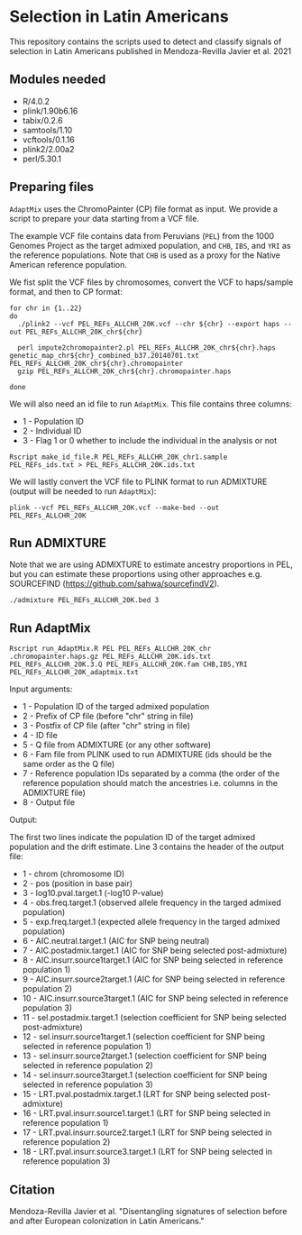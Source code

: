 # Selection in Latin Americans
This repository contains the scripts used to detect and classify signals of selection in Latin Americans published in Mendoza-Revilla Javier et al. 2021

## Modules needed
* R/4.0.2
* plink/1.90b6.16
* tabix/0.2.6
* samtools/1.10
* vcftools/0.1.16
* plink2/2.00a2
* perl/5.30.1

## Preparing files
`AdaptMix` uses the ChromoPainter (CP) file format as input. We provide a script to prepare your data starting from a VCF file. 

The example VCF file contains data from Peruvians (`PEL`) from the 1000 Genomes Project as the target admixed population, and `CHB`, `IBS`, and `YRI` as the reference populations. Note that `CHB` is used as a proxy for the Native American reference population.

We fist split the VCF files by chromosomes, convert the VCF to haps/sample format, and then to CP format:

```
for chr in {1..22}
do
  ./plink2 --vcf PEL_REFs_ALLCHR_20K.vcf --chr ${chr} --export haps --out PEL_REFs_ALLCHR_20K_chr${chr}

  perl impute2chromopainter2.pl PEL_REFs_ALLCHR_20K_chr${chr}.haps genetic_map_chr${chr}_combined_b37.20140701.txt PEL_REFs_ALLCHR_20K_chr${chr}.chromopainter
  gzip PEL_REFs_ALLCHR_20K_chr${chr}.chromopainter.haps

done
```


We will also need an id file to run `AdaptMix`. This file contains three columns:
* 1 - Population ID
* 2 - Individual ID
* 3 - Flag 1 or 0 whether to include the individual in the analysis or not

```
Rscript make_id_file.R PEL_REFs_ALLCHR_20K_chr1.sample PEL_REFs_ids.txt > PEL_REFs_ALLCHR_20K.ids.txt
```


We will lastly convert the VCF file to PLINK format to run ADMIXTURE (output will be needed to run `AdaptMix`):

```
plink --vcf PEL_REFs_ALLCHR_20K.vcf --make-bed --out PEL_REFs_ALLCHR_20K
```

## Run ADMIXTURE 
Note that we are using ADMIXTURE to estimate ancestry proportions in PEL, but you can estimate these proportions using other approaches e.g. SOURCEFIND (https://github.com/sahwa/sourcefindV2).

```
./admixture PEL_REFs_ALLCHR_20K.bed 3
```

## Run AdaptMix

```
Rscript run_AdaptMix.R PEL PEL_REFs_ALLCHR_20K_chr .chromopainter.haps.gz PEL_REFs_ALLCHR_20K.ids.txt PEL_REFs_ALLCHR_20K.3.Q PEL_REFs_ALLCHR_20K.fam CHB,IBS,YRI PEL_REFs_ALLCHR_20K_adaptmix.txt 
```

Input arguments:
* 1 - Population ID of the targed admixed population
* 2 - Prefix of CP file (before "chr" string in file)
* 3 - Postfix of CP file (after "chr" string in file)
* 4 - ID file
* 5 - Q file from ADMIXTURE (or any other software) 
* 6 - Fam file from PLINK used to run ADMIXTURE (ids should be the same order as the Q file)
* 7 - Reference population IDs separated by a comma (the order of the reference population should match the ancestries i.e. columns in the ADMIXTURE file)
* 8 - Output file

Output:

The first two lines indicate the population ID of the target admixed population and the drift estimate.
Line 3 contains the header of the output file:

* 1 - chrom (chromosome ID)
* 2 - pos (position in base pair)
* 3 - log10.pval.target.1 (-log10 P-value)
* 4 - obs.freq.target.1 (observed allele frequency in the targed admixed population)
* 5 - exp.freq.target.1 (expected allele frequency in the targed admixed population)
* 6 - AIC.neutral.target.1 (AIC for SNP being neutral)
* 7 - AIC.postadmix.target.1 (AIC for SNP being selected post-admixture)
* 8 - AIC.insurr.source1target.1 (AIC for SNP being selected in reference population 1)
* 9 - AIC.insurr.source2target.1 (AIC for SNP being selected in reference population 2)
* 10 - AIC.insurr.source3target.1 (AIC for SNP being selected in reference population 3)
* 11 - sel.postadmix.target.1 (selection coefficient for SNP being selected post-admixture)
* 12 - sel.insurr.source1target.1 (selection coefficient for SNP being selected in reference population 1)
* 13 - sel.insurr.source2target.1 (selection coefficient for SNP being selected in reference population 2)
* 14 - sel.insurr.source3target.1 (selection coefficient for SNP being selected in reference population 3)
* 15 - LRT.pval.postadmix.target.1 (LRT for SNP being selected post-admixture)
* 16 - LRT.pval.insurr.source1.target.1 (LRT for SNP being selected in reference population 1)
* 17 - LRT.pval.insurr.source2.target.1 (LRT for SNP being selected in reference population 2)
* 18 - LRT.pval.insurr.source3.target.1 (LRT for SNP being selected in reference population 3)

## Citation
Mendoza-Revilla Javier et al. "Disentangling signatures of selection before and after European colonization in Latin Americans." 
